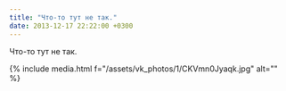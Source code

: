 ```yaml
---
title: "Что-то тут не так."
date: 2013-12-17 22:22:00 +0300
---
```


Что-то тут не так.

{% include media.html f="/assets/vk_photos/1/CKVmn0Jyaqk.jpg" alt="" %}
